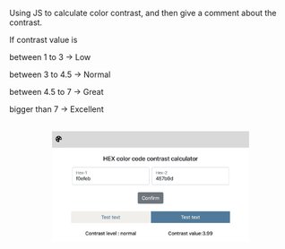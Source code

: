 Using JS to calculate color contrast, and then give a comment about the contrast.

If contrast value is 


between 1 to 3 -> Low


between 3 to 4.5 -> Normal 


between 4.5 to 7 -> Great

bigger than 7 -> Excellent


<br/>
<div align="center">
    <img src="https://github.com/james093131/Color_contrast/blob/master/demo.png" alt="Demo" width="70%"/>
</div>